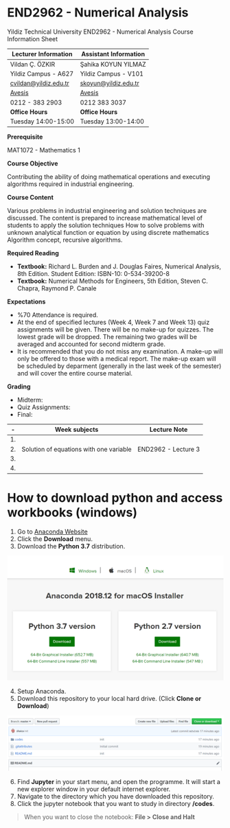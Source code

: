 # END2962 - Numerical Analysis

Yildiz Technical University
END2962 - Numerical Analysis
Course Information Sheet


**Lecturer Information**                    | **Assistant Information**
--------------------------------------------|--------------------------------
Vildan Ç. ÖZKIR                             | Şahika KOYUN YILMAZ
Yildiz Campus - A627                        | Yildiz Campus - V101
cvildan@yildiz.edu.tr                       | skoyun@yildiz.edu.tr
[Avesis](www.avesis.yildiz.edu.tr/cvildan)  | [Avesis](www.avesis.yildiz.edu.tr/skoyun)
0212 - 383 2903                             | 0212 383 3037
**Office Hours**                            | **Office Hours**
Tuesday 14:00\-15:00                        | Tuesday 13:00\-14:00


**Prerequisite**

MAT1072 - Mathematics 1

**Course Objective**

Contributing the ability of doing mathematical operations and executing algorithms required in industrial engineering.

**Course Content**

Various problems in industrial engineering and solution techniques are discussed. The content is prepared to increase mathematical level of students to apply the solution techniques How to solve problems with unknown analytical function or equation by using discrete mathematics Algorithm concept, recursive algorithms.

**Required Reading**

- **Textbook:** Richard L. Burden and J. Douglas Faires, Numerical Analysis, 8th Edition. Student Edition: ISBN-10: 0-534-39200-8
- **Textbook:** Numerical Methods for Engineers, 5th Edition, Steven C. Chapra, Raymond P. Canale

**Expectations**

- %70 Attendance is required.
- At the end of specified lectures (Week 4, Week 7 and Week 13) quiz assignments will be given. There will be no make-up for quizzes. The lowest grade will be dropped. The remaining two grades will be averaged and accounted for second midterm grade.
- It is recommended that you do not miss any examination. A make-up will only be offered to those with a medical report. The make-up exam will be scheduled by deparment (generally in the last week of the semester) and will cover the entire course material.


**Grading**

- Midterm:
- Quiz Assignments:
- Final:

-|**Week subjects** | **Lecture Note**
-|------------------|------------------
1. |                |
2. | Solution of equations with one variable | END2962 - Lecture 3
3. | |
4. | |




# How to download python and access workbooks (windows)

 1. Go to [Anaconda Website](www.anaconda.com)
 2. Click the **Download** menu.
 3. Download the **Python 3.7** distribution.

 ![Anaconda](https://github.com/shaica/Numerical-Analysis/blob/master/codes/images/readme/anaconda.PNG)

 4. Setup Anaconda.
 5. Download this repository to your local hard drive. (Click **Clone or Download**)

 ![DownloadRepository](https://github.com/shaica/Numerical-Analysis/blob/master/codes/images/readme/clone.PNG)

 6. Find **Jupyter** in your start menu, and open the programme. It will start a new explorer window in your default internet explorer.
 7. Navigate to the directory which you have downloaded this repository.
 8. Click the jupyter notebook that you want to study in directory **/codes**.

 > When you want to close the notebook: **File > Close and Halt**
